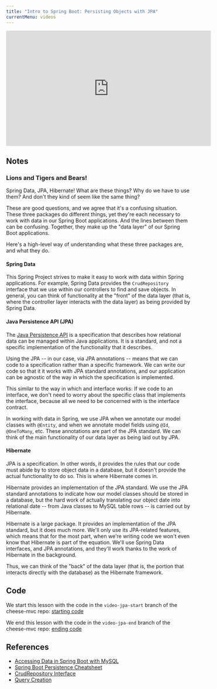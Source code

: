 ```yaml
---
title: "Intro to Spring Boot: Persisting Objects with JPA"
currentMenu: videos
---
```


<div class="youtube-wrapper"><iframe width="560" height="315" src="https://www.youtube.com/embed/8JI2vH3GwSg" frameborder="0" allowfullscreen></iframe></div>

## Notes

### Lions and Tigers and Bears!

Spring Data, JPA, Hibernate! What are these things? Why do we have to use them? And don't they kind of seem like the same thing?

These are good questions, and we agree that it's a confusing situation. These three packages do different things, yet they're each necessary to work with data in our Spring Boot applications. And the lines between them can be confusing. Together, they make up the "data layer" of our Spring Boot applications.

Here's a high-level way of understanding what these three packages are, and what they do.

#### Spring Data

This Spring Project strives to make it easy to work with data within Spring applications. For example, Spring Data provides the `CrudRepository` interface that we use within our controllers to find and save objects. In general, you can think of functionality at the "front" of the data layer (that is, where the controller layer interacts with the data layer) as being provided by Spring Data.

#### Java Persistence API (JPA)

The [Java Persistence API](https://en.wikipedia.org/wiki/Java_Persistence_API) is a specification that describes how relational data can be managed within Java applications. It is a standard, and not a specific implementation of the functionality that it describes.

Using the JPA -- in our case, via JPA annotations -- means that we can code to a specification rather than a specific framework. We can write our code so that it it works with JPA standard annotations, and our application can be agnostic of the way in which the specification is implemented.

This similar to the way in which and interface works: If we code to an interface, we don't need to worry about the specific class that implements the interface, because all we need to be concerned with is the interface contract.

In working with data in Spring, we use JPA when we annotate our model classes with `@Entity`, and when we annotate model fields using `@Id`, `@OneToMany`, etc. These annotations are part of the JPA standard. We can think of the main functionality of our data layer as being laid out by JPA.

#### Hibernate

JPA is a specification. In other words, it provides the rules that our code must abide by to store object data in a database, but it doesn't provide the actual functionality to do so. This is where Hibernate comes in.

Hibernate provides an implementation of the JPA standard. We use the JPA standard annotations to indicate how our model classes should be stored in a database, but the hard work of actually translating our object date into relational date -- from Java classes to MySQL table rows -- is carried out by Hibernate.

Hibernate is a large package. It provides an implementation of the JPA standard, but it does much more. We'll only use its JPA-related features, which means that for the most part, when we're writing code we won't even know that Hibernate is part of the equation. We'll use Spring Data interfaces, and JPA annotations, and they'll work thanks to the work of Hibernate in the background.

Thus, we can think of the "back" of the data layer (that is, the portion that interacts directly with the database) as the Hibernate framework.

## Code

We start this lesson with the code in the `video-jpa-start` branch of the cheese-mvc repo: [starting code](https://github.com/LaunchCodeEducation/cheese-mvc/tree/video-jpa-start)

We end this lesson with the code in the `video-jpa-end` branch of the cheese-mvc repo: [ending code](https://github.com/LaunchCodeEducation/cheese-mvc/tree/video-jpa-end)

## References

- [Accessing Data in Spring Boot with MySQL](https://spring.io/guides/gs/accessing-data-mysql/)
- [Spring Boot Persistence Cheatsheet](https://github.com/LaunchCodeEducation/cheatsheets/tree/master/spring-persistence)
- [CrudRepository Interface](http://docs.spring.io/spring-data/commons/docs/1.6.3.RELEASE/api/org/springframework/data/repository/CrudRepository.html)
- [Query Creation](http://docs.spring.io/spring-data/jpa/docs/current/reference/html/#repositories.query-methods.query-creation)
